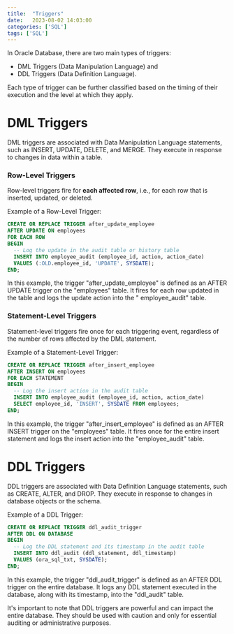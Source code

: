 ```yaml
---
title:  "Triggers"
date:   2023-08-02 14:03:00
categories: ['SQL']
tags: ['SQL']
---
```


In Oracle Database, there are two main types of triggers:

* DML Triggers (Data Manipulation Language) and
* DDL Triggers (Data Definition Language).

Each type of trigger can be further classified based on the timing of their
execution and the level at which they apply.

# DML Triggers

DML triggers are associated with Data Manipulation Language statements, such as
INSERT, UPDATE, DELETE, and MERGE.
They execute in response to changes in data within a table.

### Row-Level Triggers

Row-level triggers fire for **each affected row**, i.e., for each row that is
inserted, updated, or deleted.

Example of a Row-Level Trigger:

```sql
CREATE OR REPLACE TRIGGER after_update_employee
AFTER UPDATE ON employees
FOR EACH ROW
BEGIN
  -- Log the update in the audit table or history table
  INSERT INTO employee_audit (employee_id, action, action_date)
  VALUES (:OLD.employee_id, 'UPDATE', SYSDATE);
END;
```

In this example, the trigger "after_update_employee" is defined as an AFTER
UPDATE trigger on the "employees" table.
It fires for each row updated in the table and logs the update action into the "
employee_audit" table.

### Statement-Level Triggers

Statement-level triggers fire once for each triggering event, regardless of the
number of rows affected by the DML statement.

Example of a Statement-Level Trigger:

```sql
CREATE OR REPLACE TRIGGER after_insert_employee
AFTER INSERT ON employees
FOR EACH STATEMENT
BEGIN
  -- Log the insert action in the audit table
  INSERT INTO employee_audit (employee_id, action, action_date)
  SELECT employee_id, 'INSERT', SYSDATE FROM employees;
END;
```

In this example, the trigger "after_insert_employee" is defined as an AFTER
INSERT trigger on the "employees" table. It fires once for the entire insert
statement and logs the insert action into the "employee_audit" table.

# DDL Triggers

DDL triggers are associated with Data Definition Language statements, such as
CREATE, ALTER, and DROP.
They execute in response to changes in database objects or the schema.

Example of a DDL Trigger:

```sql
CREATE OR REPLACE TRIGGER ddl_audit_trigger
AFTER DDL ON DATABASE
BEGIN
  -- Log the DDL statement and its timestamp in the audit table
  INSERT INTO ddl_audit (ddl_statement, ddl_timestamp)
  VALUES (ora_sql_txt, SYSDATE);
END;
```

In this example, the trigger "ddl_audit_trigger" is defined as an AFTER DDL
trigger on the entire database.
It logs any DDL statement executed in the database, along with its timestamp,
into the "ddl_audit" table.

It's important to note that DDL triggers are powerful and can impact the entire
database.
They should be used with caution and only for essential auditing or
administrative purposes.

